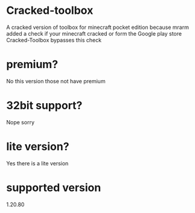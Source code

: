 # Cracked-toolbox
A cracked version of toolbox for minecraft pocket edition because mrarm added a check if your minecraft cracked or form the Google play store Cracked-Toolbox bypasses this check 
# premium? 
No this version those not have premium
# 32bit support? 
Nope sorry 
# lite version? 
Yes there is a lite version
# supported version
1.20.80
